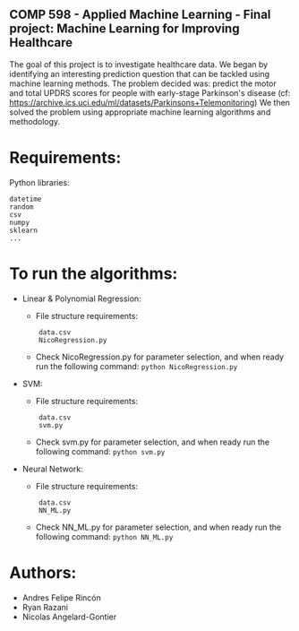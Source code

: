 ## COMP 598 - Applied Machine Learning - Final project: Machine Learning for Improving Healthcare

The goal of this project is to investigate healthcare data.
We began by identifying an interesting prediction question that can be tackled using machine learning methods.
The problem decided was: predict the motor and total UPDRS scores for people with early-stage Parkinson's disease (cf: https://archive.ics.uci.edu/ml/datasets/Parkinsons+Telemonitoring)
We then solved the problem using appropriate machine learning algorithms and methodology.

# Requirements:

Python libraries:

	datetime
	random
    csv
    numpy
    sklearn
    ...


# To run the algorithms:

 - Linear & Polynomial Regression:

    + File structure requirements:
    ```
    	data.csv
        NicoRegression.py
    ```
    
    + Check NicoRegression.py for parameter selection, and when ready run the following command: ```python NicoRegression.py```


 - SVM:
    
    + File structure requirements:
    ```
        data.csv
        svm.py
    ```

    + Check svm.py for parameter selection, and when ready run the following command: ```python svm.py```


 - Neural Network:

    + File structure requirements:
    ```
        data.csv
        NN_ML.py
    ```

    + Check NN_ML.py for parameter selection, and when ready run the following command: ```python NN_ML.py```



# Authors:
 - Andres Felipe Rincón
 - Ryan Razani
 - Nicolas Angelard-Gontier

